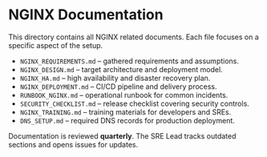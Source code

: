 # NGINX Documentation

This directory contains all NGINX related documents. Each file focuses on a specific aspect of the setup.

- `NGINX_REQUIREMENTS.md` – gathered requirements and assumptions.
- `NGINX_DESIGN.md` – target architecture and deployment model.
- `NGINX_HA.md` – high availability and disaster recovery plan.
- `NGINX_DEPLOYMENT.md` – CI/CD pipeline and delivery process.
- `RUNBOOK_NGINX.md` – operational runbook for common incidents.
- `SECURITY_CHECKLIST.md` – release checklist covering security controls.
- `NGINX_TRAINING.md` – training materials for developers and SREs.
- `DNS_SETUP.md` – required DNS records for production deployment.

Documentation is reviewed **quarterly**. The SRE Lead tracks outdated sections and opens issues for updates.
